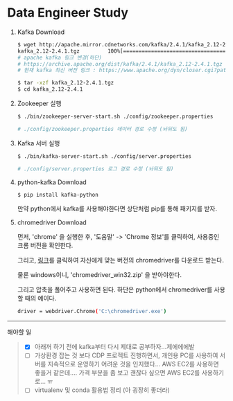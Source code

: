 # Data Engineer Study
1. Kafka Download

   ```bash
   $ wget http://apache.mirror.cdnetworks.com/kafka/2.4.1/kafka_2.12-2.4.1.tgz
   kafka_2.12-2.4.1.tgz         100%[==============================================>]  59.47M  7.80MB/s    in 7.7s
   # apache kafka 링크 변경(하단)
   # https://archive.apache.org/dist/kafka/2.4.1/kafka_2.12-2.4.1.tgz
   # 현재 kafka 최신 버전 링크 : https://www.apache.org/dyn/closer.cgi?path=/kafka/2.8.0/kafka_2.12-2.8.0.tgz

   $ tar -xzf kafka_2.12-2.4.1.tgz
   $ cd kafka_2.12-2.4.1
   ```




2. Zookeeper 실행

   ```bash
   $ ./bin/zookeeper-server-start.sh ./config/zookeeper.properties

   # ./config/zookeeper.properties 데이터 경로 수정 (놔둬도 됨)
   ```



3. Kafka 서버 실행

   ```bash
   $ ./bin/kafka-server-start.sh ./config/server.properties

   # ./config/server.properties 로그 경로 수정 (놔둬도 됨)
   ```



4. python-kafka Download

   ```bash
   $ pip install kafka-python
   ```

   만약 python에서 kafka를 사용해야한다면 상단처럼 pip를 통해 패키지를 받자.



5. chromedriver Download

   먼저, 'chrome' 을 실행한 후, '도움말' -> 'Chrome 정보'를 클릭하여, 사용중인 크롬 버전을 확인한다. 

   그리고, [링크](https://sites.google.com/a/chromium.org/chromedriver/downloads)를 클릭하여 자신에게 맞는 버전의 chromedriver를 다운로드 받는다.

   물론 windows이니, 'chromedriver_win32.zip' 을 받아야한다.

   그리고 압축을 풀어주고 사용하면 된다. 하단은 python에서 chromedriver를 사용할 때의 예이다.

   ```bash
   driver = webdriver.Chrome('C:\chromedriver.exe')
   ```

------

해야할 일

> - [x] 아래꺼 하기 전에 kafka부터 다시 제대로 공부하자...제에에에발
> - [ ] 가상환경 잡는 것 보다 CDP 프로젝트 진행하면서, 개인용 PC를 사용하여 서버를 지속적으로 운영하기 어려운 것을 인지했다... AWS EC2를 사용하면 좋을거 같은데.... 가격 부분을 좀 보고 괜찮다 싶으면 AWS EC2를 사용하기로... ㅠ
> - [ ] virtualenv 및 conda 활용법 정리 (아 굉장히 좋더라)
